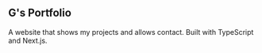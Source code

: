 ## G's Portfolio

A website that shows my projects and allows contact. Built with TypeScript and Next.js.
